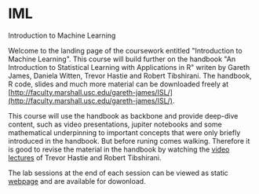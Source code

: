 # IML
Introduction to Machine Learning

Welcome to the landing page of the coursework entitled "Introduction to Machine Learning". This course will build further on the handbook "An Introduction to Statistical Learning with Applications in R" writen by Gareth James, Daniela Witten, Trevor Hastie and Robert Tibshirani. The handbook, R code, slides and much more material can be downloaded freely at [http://faculty.marshall.usc.edu/gareth-james/ISL/](http://faculty.marshall.usc.edu/gareth-james/ISL/).

This course will use the handbook as backbone and provide deep-dive content, such as video presentations, jupiter notebooks and some mathematical underpinning to important concepts that were only briefly introduced in the handbook. But before runing comes walking. Therefore it is good to revise the material in the handbook by watching the [video lectures](MOOC) of Trevor Hastie and Robert Tibshirani. 

The lab sessions at the end of each session can be viewed as static [webpage](JUPYTER) and are available for dowonload.



